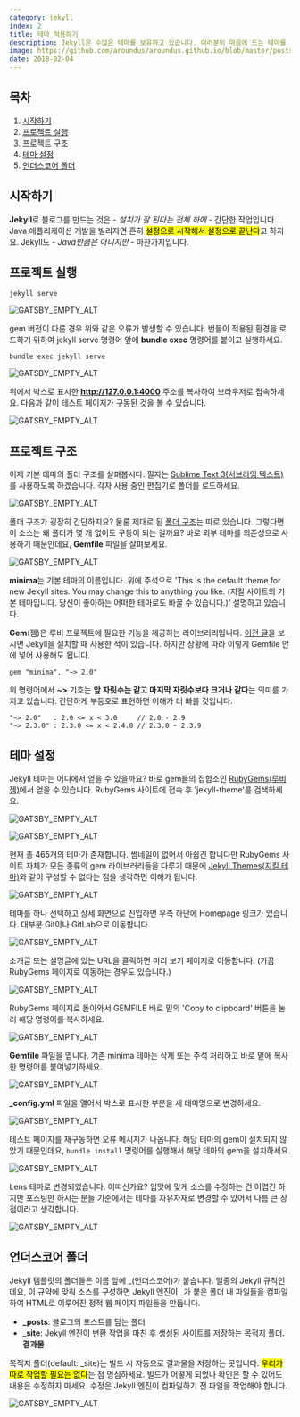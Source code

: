 ```yaml
---
category: jekyll
index: 2
title: 테마 적용하기
description: Jekyll은 수많은 테마를 보유하고 있습니다. 여러분이 마음에 드는 테마를 골랐다면 설정하는 데 5분도 걸리지 않을 거예요.
image: https://github.com/aroundus/aroundus.github.io/blob/master/posts/jekyll/cover.jpg?raw=true
date: 2018-02-04
---
```


## 목차

1. [시작하기](#시작하기)
2. [프로젝트 실행](#프로젝트-실행)
3. [프로젝트 구조](#프로젝트-구조)
4. [테마 설정](#테마-설정)
4. [언더스코어 폴더](#언더스코어-폴더)

## 시작하기

**Jekyll**로 블로그를 만드는 것은 *- 설치가 잘 된다는 전체 하에 -* 간단한 작업입니다. Java 애플리케이션 개발을 빌리자면 흔히 <mark>설정으로 시작해서 설정으로 끝난다</mark>고 하지요. Jekyll도 *- Java만큼은 아니지만 -* 마찬가지입니다.

## 프로젝트 실행

```shell{promptHost: localhost}
jekyll serve
```

![GATSBY_EMPTY_ALT](./serve-problem.jpg)

gem 버전이 다른 경우 위와 같은 오류가 발생할 수 있습니다. 번들이 적용된 환경을 로드하기 위하여 jekyll serve 명령어 앞에 **bundle exec** 명령어를 붙이고 실행하세요.

```shell{promptHost: localhost}
bundle exec jekyll serve
```

![GATSBY_EMPTY_ALT](./resolve-serve-problem.jpg)

위에서 박스로 표시한 **http://127.0.0.1:4000** 주소를 복사하여 브라우저로 접속하세요. 다음과 같이 테스트 페이지가 구동된 것을 볼 수 있습니다.

![GATSBY_EMPTY_ALT](./default-theme.jpg)

## 프로젝트 구조

이제 기본 테마의 폴더 구조를 살펴봅시다. 필자는 [Sublime Text 3(서브라임 텍스트)](https://www.sublimetext.com/)를 사용하도록 하겠습니다. 각자 사용 중인 편집기로 폴더를 로드하세요.

![GATSBY_EMPTY_ALT](./default-theme-structure.jpg)

폴더 구조가 굉장히 간단하지요? 물론 제대로 된 [폴더 구조](https://jekyllrb-ko.github.io/docs/structure/)는 따로 있습니다. 그렇다면 이 소스는 왜 폴더가 몇 개 없이도 구동이 되는 걸까요? 바로 외부 테마를 의존성으로 사용하기 때문인데요, **Gemfile** 파일을 살펴보세요.

![GATSBY_EMPTY_ALT](./default-theme-gemfile.jpg)

**minima**는 기본 테마의 이름입니다. 위에 주석으로 'This is the default theme for new Jekyll sites. You may change this to anything you like. (지킬 사이트의 기본 테마입니다. 당신이 좋아하는 어떠한 테마로도 바꿀 수 있습니다.)' 설명하고 있습니다.

**Gem**(젬)은 루비 프로젝트에 필요한 기능을 제공하는 라이브러리입니다. [이전 글](/jekyll/installation)을 보시면 Jekyll을 설치할 때 사용한 적이 있습니다. 하지만 상황에 따라 이렇게 Gemfile 안에 넣어 사용해도 됩니다.

```shell{promptHost: localhost}
gem "minima", "~> 2.0"
```

위 명령어에서 **~>** 기호는 **앞 자릿수는 같고 마지막 자릿수보다 크거나 같다**는 의미를 가지고 있습니다. 간단하게 부등호로 표현하면 이해가 더 빠를 것입니다.

```
"~> 2.0"   : 2.0 <= x < 3.0     // 2.0 - 2.9
"~> 2.3.0" : 2.3.0 <= x < 2.4.0 // 2.3.0 - 2.3.9
```

## 테마 설정

Jekyll 테마는 어디에서 얻을 수 있을까요? 바로 gem들의 집합소인 [RubyGems(루비젬)](https://rubygems.org/)에서 얻을 수 있습니다. RubyGems 사이트에 접속 후 'jekyll-theme'를 검색하세요.

![GATSBY_EMPTY_ALT](./search-jekyll-theme-1.jpg)

![GATSBY_EMPTY_ALT](./search-jekyll-theme-2.jpg)

현재 총 465개의 테마가 존재합니다. 썸네일이 없어서 아쉽긴 합니다만 RubyGems 사이트 자체가 모든 종류의 gem 라이브러리들을 다루기 때문에 [Jekyll Themes(지킬 테마)](http://jekyllthemes.org/)와 같이 구성할 수 없다는 점을 생각하면 이해가 됩니다.

![GATSBY_EMPTY_ALT](./search-jekyll-theme-3.jpg)

테마를 하나 선택하고 상세 화면으로 진입하면 우측 하단에 Homepage 링크가 있습니다. 대부분 Git이나 GitLab으로 이동합니다.

![GATSBY_EMPTY_ALT](./search-jekyll-theme-4.jpg)

소개글 또는 설명글에 있는 URL을 클릭하면 미리 보기 페이지로 이동합니다. (가끔 RubyGems 페이지로 이동하는 경우도 있습니다.)

![GATSBY_EMPTY_ALT](./lens-theme-preview.jpg)

RubyGems 페이지로 돌아와서 GEMFILE 바로 밑의 'Copy to clipboard' 버튼을 눌러 해당 명령어를 복사하세요.

![GATSBY_EMPTY_ALT](./apply-lens-theme-1.jpg)

**Gemfile** 파일을 엽니다. 기존 minima 테마는 삭제 또는 주석 처리하고 바로 밑에 복사한 명령어를 붙여넣기하세요.

![GATSBY_EMPTY_ALT](./apply-lens-theme-2.jpg)

**_config.yml** 파일을 열어서 박스로 표시한 부분을 새 테마명으로 변경하세요.

![GATSBY_EMPTY_ALT](./apply-lens-theme-3.jpg)

테스트 페이지를 재구동하면 오류 메시지가 나옵니다. 해당 테마의 gem이 설치되지 않았기 때문인데요, `bundle install` 명령어를 실행해서 해당 테마의 gem을 설치하세요.

![GATSBY_EMPTY_ALT](./apply-lens-theme-4.jpg)

Lens 테마로 변경되었습니다. 어떠신가요? 입맛에 맞게 소스를 수정하는 건 어렵긴 하지만 포스팅만 하시는 분들 기준에서는 테마를 자유자재로 변경할 수 있어서 나름 큰 장점이라고 생각합니다.

![GATSBY_EMPTY_ALT](./apply-lens-theme-5.jpg)

## 언더스코어 폴더

Jekyll 템플릿의 폴더들은 이름 앞에 \_(언더스코어)가 붙습니다. 일종의 Jekyll 규칙인데요, 이 규약에 맞춰 소스를 구성하면 Jekyll 엔진이 \_가 붙은 폴더 내 파일들을 컴파일하여 HTML로 이루어진 정적 웹 페이지 파일들을 만듭니다.

* **\_posts**: 블로그의 포스트를 담는 폴더
* **\_site**: Jekyll 엔진이 변환 작업을 마친 후 생성된 사이트를 저장하는 목적지 폴더. **결과물**

목적지 폴더(default: \_site)는 빌드 시 자동으로 결과물을 저장하는 곳입니다. <mark>우리가 따로 작업할 필요는 없다</mark>는 점 명심하세요. 빌드가 어떻게 되었나 확인은 할 수 있어도 내용은 수정하지 마세요. 수정은 Jekyll 엔진이 컴파일하기 전 파일을 작업해야 합니다.

![GATSBY_EMPTY_ALT](./folder-rules.jpg)

